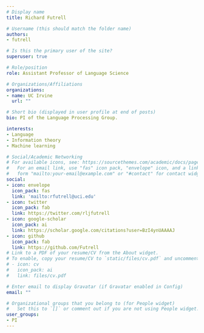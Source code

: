 ```yaml
---
# Display name
title: Richard Futrell

# Username (this should match the folder name)
authors:
- futrell

# Is this the primary user of the site?
superuser: true

# Role/position
role: Assistant Professor of Language Science

# Organizations/Affiliations
organizations:
- name: UC Irvine
  url: ""

# Short bio (displayed in user profile at end of posts)
bio: PI of the Language Processing Group.

interests:
- Language
- Information theory
- Machine learning

# Social/Academic Networking
# For available icons, see: https://sourcethemes.com/academic/docs/page-builder/#icons
#   For an email link, use "fas" icon pack, "envelope" icon, and a link in the
#   form "mailto:your-email@example.com" or "#contact" for contact widget.
social:
- icon: envelope
  icon_pack: fas
  link: 'mailto:rfutrell@uci.edu'
- icon: twitter
  icon_pack: fab
  link: https://twitter.com/rljfutrell
- icon: google-scholar
  icon_pack: ai
  link: https://scholar.google.com/citations?user=BzI4ynUAAAAJ
- icon: github
  icon_pack: fab
  link: https://github.com/Futrell
# Link to a PDF of your resume/CV from the About widget.
# To enable, copy your resume/CV to `static/files/cv.pdf` and uncomment the lines below.
# - icon: cv
#   icon_pack: ai
#   link: files/cv.pdf

# Enter email to display Gravatar (if Gravatar enabled in Config)
email: ""

# Organizational groups that you belong to (for People widget)
#   Set this to `[]` or comment out if you are not using People widget.
user_groups:
- PI
---
```

